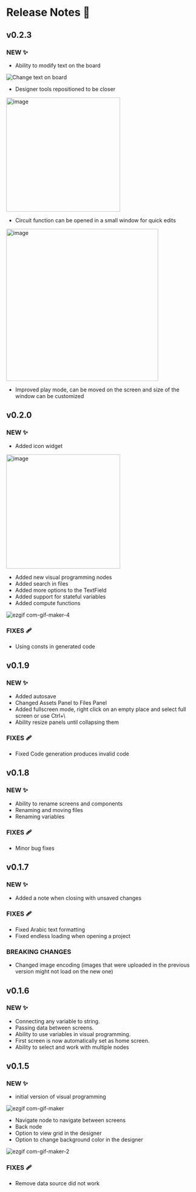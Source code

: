 # Release Notes 🚀

## v0.2.3
### NEW ✨
- Ability to modify text on the board

![Change text on board](https://user-images.githubusercontent.com/9257609/203562429-198e864a-5a4c-4bfd-957a-1ea1b122878e.gif)

- Designer tools repositioned to be closer

<img width="300" alt="image" src="https://user-images.githubusercontent.com/9257609/204310715-564ecfc0-ddd3-47de-80c6-b205da77dd51.png">

- Circuit function can be opened in a small window for quick edits

<img width="400" alt="image" src="https://user-images.githubusercontent.com/9257609/203563345-2588746b-7e94-4e98-b11c-1a9a9dba19b5.png">

- Improved play mode, can be moved on the screen and size of the window can be customized


## v0.2.0
### NEW ✨
- Added icon widget

<img width="300" alt="image" src="https://user-images.githubusercontent.com/9257609/189947401-20b1e7c7-5f5e-4504-9270-e13ccb633d4b.png">


- Added new visual programming nodes
- Added search in files
- Added more options to the TextField
- Added support for stateful variables
- Added compute functions

![ezgif com-gif-maker-4](https://user-images.githubusercontent.com/9257609/189953234-54fd4c12-1153-4f3e-8c09-34a5ea61d444.gif)


### FIXES 🩹 
- Using consts in generated code

## v0.1.9
### NEW ✨
- Added autosave
- Changed Assets Panel to Files Panel
- Added fullscreen mode, right click on an empty place and select full screen or use Ctrl+\
- Ability resize panels until collapsing them

### FIXES 🩹 
- Fixed Code generation produces invalid code

## v0.1.8
### NEW ✨
- Ability to rename screens and components
- Renaming and moving files
- Renaming variables

### FIXES 🩹 
- Minor bug fixes

## v0.1.7
### NEW ✨
- Added a note when closing with unsaved changes

### FIXES 🩹 
- Fixed Arabic text formatting
- Fixed endless loading when opening a project

### BREAKING CHANGES
- Changed image encoding (images that were uploaded in the previous version might not load on the new one)

## v0.1.6
### NEW ✨
- Connecting any variable to string.
- Passing data between screens.
- Ability to use variables in visual programming.
- First screen is now automatically set as home screen.
- Ability to select and work with multiple nodes

## v0.1.5
### NEW ✨
- initial version of visual programming

![ezgif com-gif-maker](https://user-images.githubusercontent.com/9257609/172191208-68fa6e4d-f203-411f-95d1-76b0873ee600.gif)


- Navigate node to navigate between screens
- Back node
- Option to view grid in the designer
- Option to change background color in the designer

![ezgif com-gif-maker-2](https://user-images.githubusercontent.com/9257609/172191247-f49fe969-c60e-4cb3-8725-86c798e3f994.gif)


### FIXES 🩹 
- Remove data source did not work
